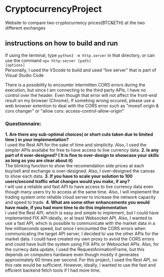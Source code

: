 # CryptocurrencyProject
Website to compare two cryptocurrency prices(BTC&amp;ETH) at the two different exchanges

## instructions on how to build and run
If using the terminal, type <code>python3 -m http.server</code> in that directory, or can use the command <code>npx http-server [path] [options]</code><br/>  Personally, I used the VScode to build and used “live server” that is part of Visual Studio Code<br/>  

There is a possibility to encounter intermitten CORS errors during the execution, but since I am connecting to the third party APIs, I have no control over the header. Even though that error will not affect the front-end result on my browser (Chrome), If somehing wrong occured, please use a web browser extention to deal with the CORS error such as "moesif origin & cors changer" or "allow cors: access-control-allow-origin"

### Questionnaire:
**1. Are there any sub-optimal choices( or short cuts taken due to limited time ) in your implementation?**<br/>
   I used the Rest API for the sake of time and simplicity. Also, I used the simpler APIs availabe for free to have access to live currency data.
**2. Is any part of it over-designed? ( It is fine to over-design to showcase your skills as long as you are clear about it)**<br/>
   The blinking function to show the recomendation side prices at each buy/sell and exchange is over-designed. Also, I over-designed the canvas to show each data.
**3. If you have to scale your solution to 100 users/second traffic what changes would you make, if any?**<br/>
   I will use a reliable and fast API to have access to live currency data even though many users try to access at the same time. Also, I will implement the trading    system onto reliable cloud server to increase the network capacity and speed to trade. 
**4. What are some other enhancements you would have made, if you had more time to do this implementation**<br/>
   I used the Rest API, which is easy and simple to implement, but I could have implemented FIX API ideally, or at least Websocket API. Also, I wanted to use a fast    API, which is possible to communicate with the market data in a few milliseconds speed, but since I encounted the CORS errors when communicating the target API      server, I decided to use the other APIs for the market data. I could have created my own proxy to avoid the CORS errors and could have built the system using FIX    APIs or Websocket APIs.
   Also, for the currecy data update, I used the RequestAnimationFrame, but this depends on computers hardware even though mostly it generates
   approximately 60 times per second. For this project, I used the Rest API, so this rate would be sufficient. However, ideally, I wanted to use
   the fast and efficient backend fetch tools if I had more time. 
